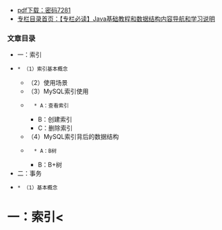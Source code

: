   * [pdf下载：密码7281](https://url18.ctfile.com/f/22722418-803434693-77fa8b)
  * [专栏目录首页：【专栏必读】Java基础教程和数据结构内容导航和学习说明](https://zhangxing-tech.blog.csdn.net/article/details/127306871)

### 文章目录

  * 一：索引
  *     * （1）索引基本概念
    * （2）使用场景
    * （3）MySQL索引使用
    *       * A：查看索引
      * B：创建索引
      * C：删除索引
    * （4）MySQL索引背后的数据结构
    *       * A：B树
      * B：B+树
  * 二：事务
  *     * （1）基本概念

# 一：索引<

